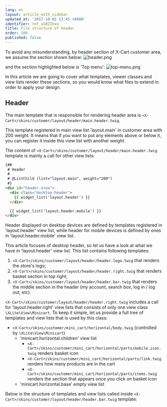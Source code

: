 ```yaml
---
lang: en
layout: article_with_sidebar
updated_at: '2017-10-02 13:45 +0400'
identifier: ref_xG0ZIbxu
title: File structure of header
order: 100
published: false
---
```

To avoid any misunderstanding, by header section of X-Cart customer area, we assume the section shown below:
![header.png]({{site.baseurl}}/attachments/ref_xG0ZIbxu/header.png)

and the section highlighted below is 'Top menu':
![top-menu.png]({{site.baseurl}}/attachments/ref_xG0ZIbxu/top-menu.png)

In this article we are going to cover what templates, viewer classes and view lists render these sections, so you would know what files to extend in order to apply your design.

## Header

The main template that is responsible for rendering header area is `<X-Cart>/skins/customer/layout/header/main.header.twig`.

This template registered in main view list 'layout.main' in customer area with 200 weight. It means that if you want to put any elements above or below it, you can register it inside this view list with another weight.

The content of `<X-Cart>/skins/customer/layout/header/main.header.twig` template is mainly a call for other view lists:

```html
{##
 # Header
 #
 # @ListChild (list="layout.main", weight="200")
 #}
<div id="header-area">
  <div class="desktop-header">
    {{ widget_list('layout.header') }}
  </div>

  {{ widget_list('layout.header.mobile') }}
</div>
```

Header displayed on desktop devices are defined by templates registered in 'layout.header' view list, while header for mobile devices is defined by ones in 'layout.header.mobile' view list.

This article focuses of desktop header, so let us have a look at what we have in 'layout.header' view list. This list contains following templates:

1. `<X-Cart>/skins/customer/layout/header/header.logo.twig` that renders the store's logo;
2. `<X-Cart>/skins/customer/layout/header/header.right.twig` that renders basket section in top right;
3. `<X-Cart>/skins/customer/layout/header/header.bar.twig` that renders the middle section in the header (my account, search box, log in / log out, etc).

`<X-Cart>/skins/customer/layout/header/header.right.twig` includes a call for 'layout.header.right' view lists that consists of only one view class `\XLite\View\Minicart`. To keep it simple, let us provide a full tree of templates and view lists that is used by this class:

- `<X-Cart>/skins/customer/mini_cart/horizontal/body.twig` (controlled by `\XLite\View\Minicart`)
	- 'minicart.horizontal.children' view list
		- `<X-Cart>/skins/customer/mini_cart/horizontal/parts/mobile.icon.twig` renders basket icon
		- `<X-Cart>/skins/customer/mini_cart/horizontal/parts/link.twig` renders how many products are in the cart
		- `<X-Cart>/skins/customer/mini_cart/horizontal/parts/items.twig` renders the section that appears once you click on basket icon
	- 'minicart.horizontal.base' empty view list

Below is the structure of templates and view lists called inside `<X-Cart>/skins/customer/layout/header/header.bar.twig` template:




